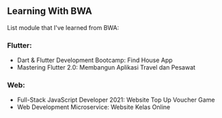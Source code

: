 ## Learning With BWA
List module that I've learned from BWA:

### Flutter:
- Dart & Flutter Development Bootcamp: Find House App
- Mastering Flutter 2.0: Membangun Aplikasi Travel dan Pesawat

### Web:
- Full-Stack JavaScript Developer 2021: Website Top Up Voucher Game
- Web Development Microservice: Website Kelas Online
